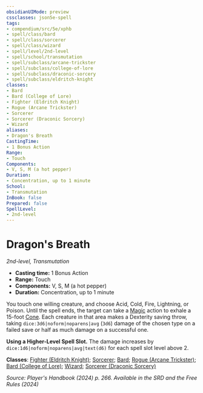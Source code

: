 ```yaml
---
obsidianUIMode: preview
cssclasses: json5e-spell
tags:
- compendium/src/5e/xphb
- spell/class/bard
- spell/class/sorcerer
- spell/class/wizard
- spell/level/2nd-level
- spell/school/transmutation
- spell/subclass/arcane-trickster
- spell/subclass/college-of-lore
- spell/subclass/draconic-sorcery
- spell/subclass/eldritch-knight
classes:
- Bard
- Bard (College of Lore)
- Fighter (Eldritch Knight)
- Rogue (Arcane Trickster)
- Sorcerer
- Sorcerer (Draconic Sorcery)
- Wizard
aliases:
- Dragon's Breath
CastingTime: 
- 1 Bonus Action
Range:
- Touch
Components:
- V, S, M (a hot pepper)
Duration:
- Concentration, up to 1 minute
School:
- Transmutation
InBook: false
Prepared: false
SpellLevel:
- 2nd-level
---
```

# Dragon's Breath
*2nd-level, Transmutation*  


- **Casting time:** 1 Bonus Action
- **Range:** Touch
- **Components:** V, S, M (a hot pepper)
- **Duration:** Concentration, up to 1 minute

You touch one willing creature, and choose Acid, Cold, Fire, Lightning, or Poison. Until the spell ends, the target can take a [Magic](actions.md#Magic) action to exhale a 15-foot [Cone](/3-Mechanics/CLI/variant-rules/cone-area-of-effect-xphb.md). Each creature in that area makes a Dexterity saving throw, taking `dice:3d6|noform|noparens|avg` (`3d6`) damage of the chosen type on a failed save or half as much damage on a successful one.

**Using a Higher-Level Spell Slot.** The damage increases by `dice:1d6|noform|noparens|avg|text(d6)` for each spell slot level above 2.

**Classes**: [Fighter (Eldritch Knight)](/3-Mechanics/CLI/lists/list-spells-classes-eldritch-knight-xphb.md "subclass=XPHB;class=XPHB"); [Sorcerer](/3-Mechanics/CLI/lists/list-spells-classes-sorcerer.md); [Bard](/3-Mechanics/CLI/lists/list-spells-classes-bard.md); [Rogue (Arcane Trickster)](/3-Mechanics/CLI/lists/list-spells-classes-arcane-trickster-xphb.md "subclass=XPHB;class=XPHB"); [Bard (College of Lore)](/3-Mechanics/CLI/lists/list-spells-classes-college-of-lore-xphb.md "subclass=XPHB;class=XPHB"); [Wizard](/3-Mechanics/CLI/lists/list-spells-classes-wizard.md); [Sorcerer (Draconic Sorcery)](/3-Mechanics/CLI/lists/list-spells-classes-draconic-sorcery-xphb.md "subclass=XPHB;class=XPHB")

*Source: Player's Handbook (2024) p. 266. Available in the <span title='Systems Reference Document (5.2)'>SRD</span> and the Free Rules (2024)*